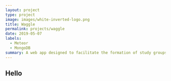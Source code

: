 ```yaml
---
layout: project
type: project
image: images/white-inverted-logo.png
title: Waggle
permalink: projects/waggle
date: 2019-05-07
labels:
  - Meteor
  - MongoDB
summary: A web app designed to facilitate the formation of study groups
---
```

## Hello
